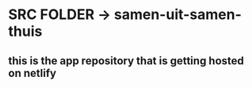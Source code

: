 # SRC FOLDER -> samen-uit-samen-thuis
## this is the app repository that is getting hosted on netlify 
